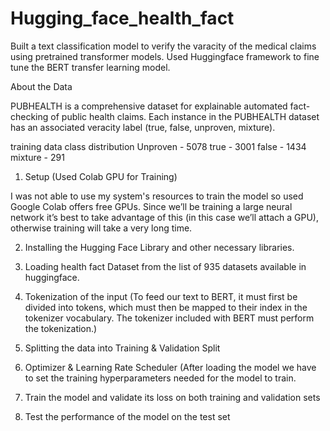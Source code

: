 # Hugging_face_health_fact
Built a text classification model to verify the varacity of the medical claims using pretrained transformer models. Used Huggingface framework to fine tune the BERT transfer learning model.

About the Data

PUBHEALTH is a comprehensive dataset for explainable automated fact-checking of public health claims. Each instance in the PUBHEALTH dataset has an associated veracity label (true, false, unproven, mixture).

training data class distribution
Unproven - 5078
true - 3001
false - 1434
mixture - 291

1. Setup (Used Colab GPU for Training)

I was not able to use my system's resources to train the model so used Google Colab offers free GPUs. Since we’ll be training a large neural network it’s best to take advantage of this (in this case we’ll attach a GPU), otherwise training will take a very long time.

2. Installing the Hugging Face Library and other necessary libraries.

3. Loading health fact Dataset from the list of 935 datasets available in huggingface.

4. Tokenization of the input (To feed our text to BERT, it must first be divided into tokens, which must then be mapped to their index in the tokenizer vocabulary. The tokenizer included with BERT must perform the tokenization.)

5. Splitting the data into Training & Validation Split

6. Optimizer & Learning Rate Scheduler (After loading the model we have to set the training hyperparameters needed for the model to train.

7. Train the model and validate its loss on both training and validation sets

8. Test the performance of the model on the test set
